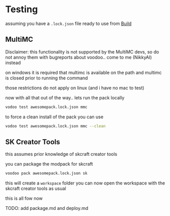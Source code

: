 # Testing

assuming you have a `.lock.json` file ready to use from
[Build](build)

## MultiMC

Disclaimer: this functionality is not supported by the MultiMC devs, so do not
annoy them with bugreports about voodoo.. come to me (NikkyAI) instead

on windows it is required that multimc is available on the path
and multimc is closed prior to running the command

those restrictions do not apply on linux (and i have no mac to test)

now with all that out of the way.. lets run the pack locally


```bash
vodoo test awesomepack.lock.json mmc
```

to force a clean install of the pack you can use

```bash
vodoo test awesomepack.lock.json mmc --clean
```

## SK Creator Tools

this assumes prior knowledge of skcraft creator tools

you can package the modpack for skcraft

````bash
voodoo pack awesomepack.lock.json sk
````

this will create a `workspace` folder
you can now open the workspace with the skcraft creator tools as usual


this is all fow now

TODO: add package.md and deploy.md